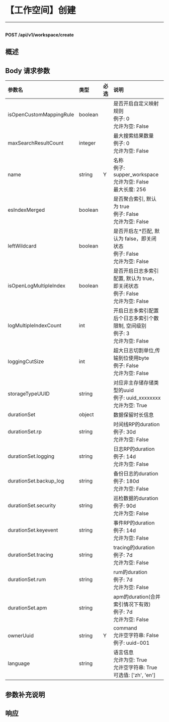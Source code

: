 # 【工作空间】创建

---

<br />**POST /api/v1/workspace/create**

## 概述




## Body 请求参数

| 参数名        | 类型     | 必选   | 说明              |
|:-----------|:-------|:-----|:----------------|
| isOpenCustomMappingRule | boolean |  | 是否开启自定义映射规则<br>例子: 0 <br>允许为空: False <br> |
| maxSearchResultCount | integer |  | 最大搜索结果数量<br>例子: 0 <br>允许为空: False <br> |
| name | string | Y | 名称<br>例子: supper_workspace <br>允许为空: False <br>最大长度: 256 <br> |
| esIndexMerged | boolean |  | 是否聚合索引, 默认为 true<br>例子: False <br>允许为空: False <br> |
| leftWildcard | boolean |  | 是否开启左*匹配, 默认为 false，即关闭状态<br>例子: False <br>允许为空: False <br> |
| isOpenLogMultipleIndex | boolean |  | 是否开启日志多索引配置, 默认为 true，即关闭状态<br>例子: False <br>允许为空: False <br> |
| logMultipleIndexCount | int |  | 开启日志多索引配置后个日志多索引个数限制, 空间级别<br>例子: 3 <br>允许为空: False <br> |
| loggingCutSize | int |  | 超大日志切割单位,传输到位使用byte<br>例子: False <br>允许为空: False <br> |
| storageTypeUUID | string |  | 对应非主存储存储类型的uuid<br>例子: uuid_xxxxxxxx <br>允许为空: True <br> |
| durationSet | object |  | 数据保留时长信息<br> |
| durationSet.rp | string |  | 时间线RP的duration<br>例子: 30d <br>允许为空: False <br> |
| durationSet.logging | string |  | 日志RP的duration<br>例子: 14d <br>允许为空: False <br> |
| durationSet.backup_log | string |  | 备份日志的duration<br>例子: 180d <br>允许为空: False <br> |
| durationSet.security | string |  | 巡检数据的duration<br>例子: 90d <br>允许为空: False <br> |
| durationSet.keyevent | string |  | 事件RP的duration<br>例子: 14d <br>允许为空: False <br> |
| durationSet.tracing | string |  | tracing的duration<br>例子: 7d <br>允许为空: False <br> |
| durationSet.rum | string |  | rum的duration<br>例子: 7d <br>允许为空: False <br> |
| durationSet.apm | string |  | apm的duration(合并索引情况下有效)<br>例子: 7d <br>允许为空: False <br> |
| ownerUuid | string | Y | command<br>允许空字符串: False <br>例子: uuid-001 <br> |
| language | string |  | 语言信息<br>允许为空: True <br>允许空字符串: True <br>可选值: ['zh', 'en'] <br> |

## 参数补充说明







## 响应
```shell
 
```




